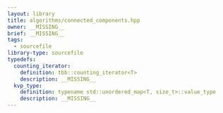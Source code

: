 ```yaml
---
layout: library
title: algorithms/connected_components.hpp
owner: __MISSING__
brief: __MISSING__
tags:
  - sourcefile
library-type: sourcefile
typedefs:
  counting_iterator:
    definition: tbb::counting_iterator<T>
    description: __MISSING__
  kvp_type:
    definition: typename std::unordered_map<T, size_t>::value_type
    description: __MISSING__
---
```

